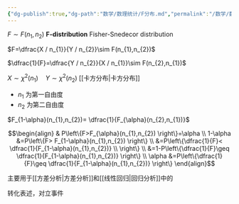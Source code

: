 ```yaml
---
{"dg-publish":true,"dg-path":"数学/数理统计/F分布.md","permalink":"/数学/数理统计/F分布/","dgPassFrontmatter":true,"noteIcon":"","created":"2024-05-31T14:17:01.708+08:00","updated":"2024-07-31T20:55:39.657+08:00"}
---
```


$F\sim F(n_{1},n_{2})$
**F-distribution**
Fisher-Snedecor distribution

$F=\dfrac{X / n_{1}}{Y / n_{2}}\sim F(n_{1},n_{2})$

$\dfrac{1}{F}=\dfrac{Y / n_{2}}{X / n_{1}}\sim F(n_{2},n_{1})$

$X\sim \chi^{2}(n_{1})\quad Y\sim \chi^{2}(n_{2})$     [[卡方分布\|卡方分布]]
- $n_{1}$ 为第一自由度
- $n_{2}$ 为第二自由度

$F_{1-\alpha}(n_{1},n_{2})= \dfrac{1}{F_{\alpha}(n_{2},n_{1})}$

$$\begin{align}
 & P\left\{F>F_{\alpha}(n_{1},n_{2}) \right\}=\alpha  \\
 1-\alpha &=P\left\{F> F_{1-\alpha}(n_{1},n_{2}) \right\} \\
 &=P\left\{\dfrac{1}{F}< \dfrac{1}{F_{1-\alpha}(n_{1},n_{2})} \\
 \right\} \\
&=1-P\left\{\dfrac{1}{F}\geq \dfrac{1}{F_{1-\alpha}(n_{1},n_{2})} \right\} \\
\alpha &=P\left\{\dfrac{1}{F}\geq \dfrac{1}{F_{1-\alpha}(n_{1},n_{2})} \right\}
\end{align}$$


主要用于[[方差分析\|方差分析]]和[[线性回归\|回归分析]]中的

转化表述，对立事件





